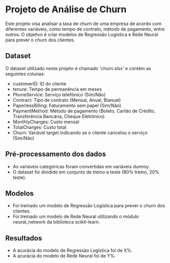 # Projeto de Análise de Churn

Este projeto visa analisar a taxa de churn de uma empresa de acordo com diferentes variáveis, como tempo de contrato, método de pagamento, entre outros. O objetivo é criar modelos de Regressão Logística e Rede Neural para prever o churn dos clientes.

## Dataset

O dataset utilizado neste projeto é chamado 'churn.xlsx' e contém as seguintes colunas:

- customerID: ID do cliente
- tenure: Tempo de permanência em meses
- PhoneService: Serviço telefônico (Sim/Não)
- Contract: Tipo de contrato (Mensal, Anual, Bianual)
- PaperlessBilling: Faturamento sem papel (Sim/Não)
- PaymentMethod: Método de pagamento (Boleto, Cartão de Crédito, Transferência Bancária, Cheque Eletrônico)
- MonthlyCharges: Custo mensal
- TotalCharges: Custo total
- Churn: Variável target indicando se o cliente cancelou o serviço (Sim/Não)

## Pré-processamento dos dados

- As variáveis categóricas foram convertidas em variáveis dummy.
- O dataset foi dividido em conjunto de treino e teste (80% treino, 20% teste).

## Modelos

- Foi treinado um modelo de Regressão Logística para prever o churn dos clientes.
- Foi treinado um modelo de Rede Neural utilizando o módulo neural_network da biblioteca scikit-learn.

## Resultados

- A acurácia do modelo de Regressão Logística foi de X%.
- A acurácia do modelo de Rede Neural foi de Y%.

